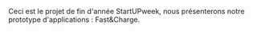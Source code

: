 Ceci est le projet de fin d'année StartUPweek, nous présenterons notre prototype d'applications : Fast&Charge.